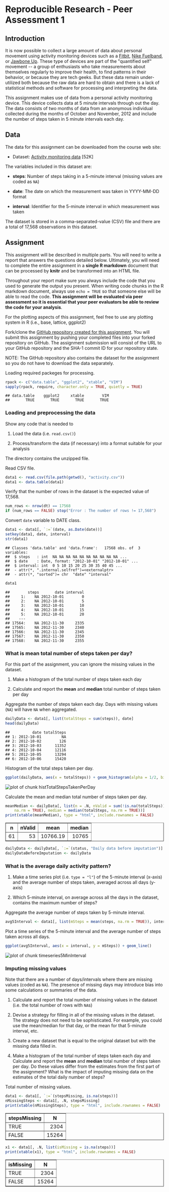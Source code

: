 
Reproducible Research - Peer Assessment 1
=========================================

## Introduction

It is now possible to collect a large amount of data about personal
movement using activity monitoring devices such as a
[Fitbit](http://www.fitbit.com), [Nike
Fuelband](http://www.nike.com/us/en_us/c/nikeplus-fuelband), or
[Jawbone Up](https://jawbone.com/up). These type of devices are part of
the "quantified self" movement -- a group of enthusiasts who take
measurements about themselves regularly to improve their health, to
find patterns in their behavior, or because they are tech geeks. But
these data remain under-utilized both because the raw data are hard to
obtain and there is a lack of statistical methods and software for
processing and interpreting the data.

This assignment makes use of data from a personal activity monitoring
device. This device collects data at 5 minute intervals through out the
day. The data consists of two months of data from an anonymous
individual collected during the months of October and November, 2012
and include the number of steps taken in 5 minute intervals each day.

## Data

The data for this assignment can be downloaded from the course web
site:

* Dataset: [Activity monitoring data](https://d396qusza40orc.cloudfront.net/repdata%2Fdata%2Factivity.zip) [52K]

The variables included in this dataset are:

* **steps**: Number of steps taking in a 5-minute interval (missing
    values are coded as `NA`)

* **date**: The date on which the measurement was taken in YYYY-MM-DD
    format

* **interval**: Identifier for the 5-minute interval in which
    measurement was taken




The dataset is stored in a comma-separated-value (CSV) file and there
are a total of 17,568 observations in this
dataset.


## Assignment

This assignment will be described in multiple parts. You will need to
write a report that answers the questions detailed below. Ultimately,
you will need to complete the entire assignment in a **single R
markdown** document that can be processed by **knitr** and be
transformed into an HTML file.

Throughout your report make sure you always include the code that you
used to generate the output you present. When writing code chunks in
the R markdown document, always use `echo = TRUE` so that someone else
will be able to read the code. **This assignment will be evaluated via
peer assessment so it is essential that your peer evaluators be able
to review the code for your analysis**.

For the plotting aspects of this assignment, feel free to use any
plotting system in R (i.e., base, lattice, ggplot2)

Fork/clone the [GitHub repository created for this
assignment](http://github.com/rdpeng/RepData_PeerAssessment1). You
will submit this assignment by pushing your completed files into your
forked repository on GitHub. The assignment submission will consist of
the URL to your GitHub repository and the SHA-1 commit ID for your
repository state.

NOTE: The GitHub repository also contains the dataset for the
assignment so you do not have to download the data separately.




Loading required packeges for processing.


```r
rpack <- c("data.table", "ggplot2", "xtable", "VIM")
sapply(rpack, require, character.only = TRUE, quietly = TRUE)
```

```
## data.table    ggplot2     xtable        VIM 
##       TRUE       TRUE       TRUE       TRUE
```



### Loading and preprocessing the data

Show any code that is needed to

1. Load the data (i.e. `read.csv()`)

2. Process/transform the data (if necessary) into a format suitable for your analysis

The directory contains the unzipped file.

Read CSV file.


```r
data1 <- read.csv(file.path(getwd(), "activity.csv"))
data1 <- data.table(data1)
```

 
Verify that the number of rows in the dataset is the expected value of 17,568.


```r
num_rows <- nrow(dt) == 17568
if (num_rows == FALSE) stop("Error : The number of rows != 17,568")
```


Convert `date` variable to DATE class.


```r
data1 <- data1[, `:=`(date, as.Date(date))]
setkey(data1, date, interval)
str(data1)
```

```
## Classes 'data.table' and 'data.frame':	17568 obs. of  3 variables:
##  $ steps   : int  NA NA NA NA NA NA NA NA NA NA ...
##  $ date    : Date, format: "2012-10-01" "2012-10-01" ...
##  $ interval: int  0 5 10 15 20 25 30 35 40 45 ...
##  - attr(*, ".internal.selfref")=<externalptr> 
##  - attr(*, "sorted")= chr  "date" "interval"
```

```r
data1
```

```
##        steps       date interval
##     1:    NA 2012-10-01        0
##     2:    NA 2012-10-01        5
##     3:    NA 2012-10-01       10
##     4:    NA 2012-10-01       15
##     5:    NA 2012-10-01       20
##    ---                          
## 17564:    NA 2012-11-30     2335
## 17565:    NA 2012-11-30     2340
## 17566:    NA 2012-11-30     2345
## 17567:    NA 2012-11-30     2350
## 17568:    NA 2012-11-30     2355
```



### What is mean total number of steps taken per day?

For this part of the assignment, you can ignore the missing values in
the dataset.

1. Make a histogram of the total number of steps taken each day

2. Calculate and report the **mean** and **median** total number of steps taken per day

Aggregate the number of steps taken each day.
Days with missing values (`NA`) will have `NA` when aggregated.


```r
dailyData <- data1[, list(totalSteps = sum(steps)), date]
head(dailyData)
```

```
##          date totalSteps
## 1: 2012-10-01         NA
## 2: 2012-10-02        126
## 3: 2012-10-03      11352
## 4: 2012-10-04      12116
## 5: 2012-10-05      13294
## 6: 2012-10-06      15420
```


Histogram of the total steps taken per day.


```r
ggplot(dailyData, aes(x = totalSteps)) + geom_histogram(alpha = 1/2, binwidth = 1000)
```

![plot of chunk histTotalStepsTakenPerDay](figure/histTotalStepsTakenPerDay.png) 


Calculate the mean and median total number of steps taken per day.


```r
meanMedian <- dailyData[, list(n = .N, nValid = sum(!is.na(totalSteps)), mean = mean(totalSteps, 
    na.rm = TRUE), median = median(totalSteps, na.rm = TRUE))]
print(xtable(meanMedian), type = "html", include.rownames = FALSE)
```

<!-- html table generated in R 3.0.3 by xtable 1.7-3 package -->
<!-- Sun Jul 20 19:01:45 2014 -->
<TABLE border=1>
<TR> <TH> n </TH> <TH> nValid </TH> <TH> mean </TH> <TH> median </TH>  </TR>
  <TR> <TD align="right">  61 </TD> <TD align="right">  53 </TD> <TD align="right"> 10766.19 </TD> <TD align="right"> 10765 </TD> </TR>
   </TABLE>




```r
dailyData <- dailyData[, `:=`(status, "Daily data before imputation")]
dailyDataBeforeImputation <- dailyData
```



### What is the average daily activity pattern?

1. Make a time series plot (i.e. `type = "l"`) of the 5-minute interval (x-axis) and the average number of steps taken, averaged across all days (y-axis)

2. Which 5-minute interval, on average across all the days in the dataset, contains the maximum number of steps?

Aggregate the average number of steps taken by 5-minute interval.


```r
avg5Interval <- data1[, list(mSteps = mean(steps, na.rm = TRUE)), interval]
```


Plot a time series of the 5-minute interval and the average number of steps taken across all days.


```r
ggplot(avg5Interval, aes(x = interval, y = mSteps)) + geom_line()
```

![plot of chunk timeseries5MinInterval](figure/timeseries5MinInterval.png) 



### Imputing missing values

Note that there are a number of days/intervals where there are missing
values (coded as `NA`). The presence of missing days may introduce
bias into some calculations or summaries of the data.

1. Calculate and report the total number of missing values in the dataset (i.e. the total number of rows with `NA`s)

2. Devise a strategy for filling in all of the missing values in the dataset. The strategy does not need to be sophisticated. For example, you could use the mean/median for that day, or the mean for that 5-minute interval, etc.

3. Create a new dataset that is equal to the original dataset but with the missing data filled in.

4. Make a histogram of the total number of steps taken each day and Calculate and report the **mean** and **median** total number of steps taken per day. Do these values differ from the estimates from the first part of the assignment? What is the impact of imputing missing data on the estimates of the total daily number of steps?

Total number of missing values.


```r
data1 <- data1[, `:=`(stepsMissing, is.na(steps))]
nMissingSteps <- data1[, .N, stepsMissing]
print(xtable(nMissingSteps), type = "html", include.rownames = FALSE)
```

<!-- html table generated in R 3.0.3 by xtable 1.7-3 package -->
<!-- Sun Jul 20 19:01:45 2014 -->
<TABLE border=1>
<TR> <TH> stepsMissing </TH> <TH> N </TH>  </TR>
  <TR> <TD> TRUE </TD> <TD align="right"> 2304 </TD> </TR>
  <TR> <TD> FALSE </TD> <TD align="right"> 15264 </TD> </TR>
   </TABLE>



```r
x1 <- data1[, .N, list(isMissing = is.na(steps))]
print(xtable(x1), type = "html", include.rownames = FALSE)
```

<!-- html table generated in R 3.0.3 by xtable 1.7-3 package -->
<!-- Sun Jul 20 19:01:46 2014 -->
<TABLE border=1>
<TR> <TH> isMissing </TH> <TH> N </TH>  </TR>
  <TR> <TD> TRUE </TD> <TD align="right"> 2304 </TD> </TR>
  <TR> <TD> FALSE </TD> <TD align="right"> 15264 </TD> </TR>
   </TABLE>















